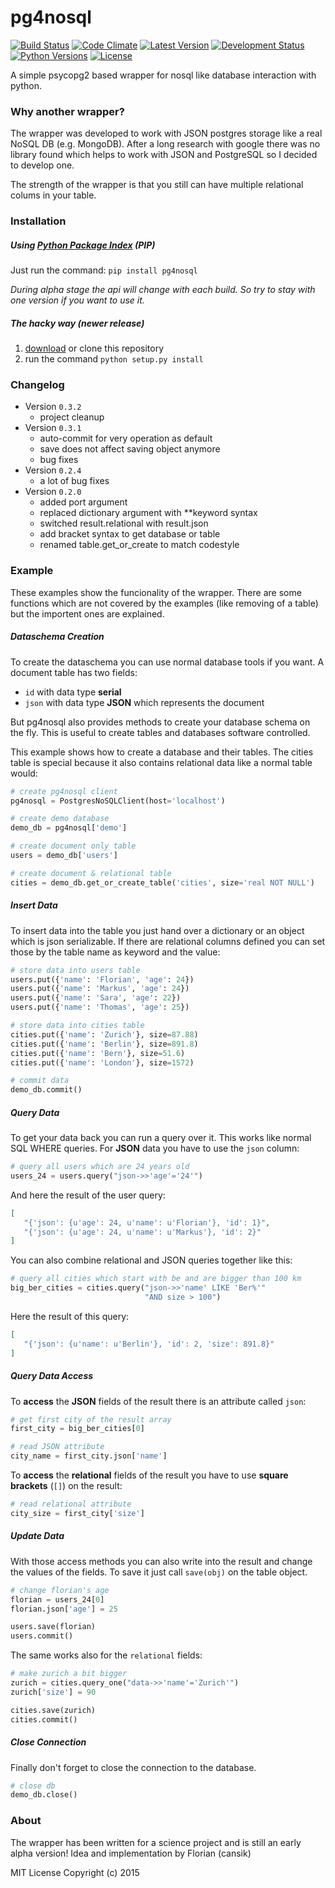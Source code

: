 # pg4nosql

[![Build Status](https://travis-ci.org/cansik/pg4nosql.svg)](https://travis-ci.org/cansik/pg4nosql)
[![Code Climate](https://codeclimate.com/github/cansik/pg4nosql/badges/gpa.svg)](https://codeclimate.com/github/cansik/pg4nosql)
[![Latest Version](https://img.shields.io/pypi/v/pg4nosql.svg)](https://pypi.python.org/pypi/pg4nosql)
[![Development Status](https://img.shields.io/pypi/status/pg4nosql.svg)](https://pypi.python.org/pypi/pg4nosql)
[![Python Versions](https://img.shields.io/pypi/pyversions/pg4nosql.svg)](https://pypi.python.org/pypi/pg4nosql)
[![License](https://img.shields.io/pypi/l/pg4nosql.svg)](https://github.com/cansik/pg4nosql/blob/master/LICENSE.txt)

A simple psycopg2 based wrapper for nosql like database interaction with python.

### Why another wrapper?
The wrapper was developed to work with JSON postgres storage like a real NoSQL DB (e.g. MongoDB). After a long research with google there was no library found which helps to work with JSON and PostgreSQL so I decided to develop one.

The strength of the wrapper is that you still can have multiple relational colums in your table.

### Installation

##### Using [Python Package Index](https://pypi.python.org/pypi/pg4nosql) (PIP)
Just run the command:
`pip install pg4nosql`

*During alpha stage the api will change with each build. So try to stay with one version if you want to use it.*

##### The hacky way (newer release)
1. [download](https://github.com/cansik/pg4nosql/tarball/0.2.4) or clone this repository
2. run the command `python setup.py install`

### Changelog
* Version `0.3.2`
  * project cleanup
* Version `0.3.1`
  * auto-commit for very operation as default
  * save does not affect saving object anymore
  * bug fixes
* Version `0.2.4`
  * a lot of bug fixes
* Version `0.2.0`
  * added port argument
  * replaced dictionary argument with **keyword syntax
  * switched result.relational with result.json
  * add bracket syntax to get database or table
  * renamed table.get\_or\_create to match codestyle

### Example
These examples show the funcionality of the wrapper. There are some functions which are not covered by the examples (like removing of a table) but the importent ones are explained.

##### Dataschema Creation
To create the dataschema you can use normal database tools if you want. A document table has two fields:

* `id` with data type **serial**
* `json` with data type **JSON** which represents the document

But pg4nosql also provides methods to create your database schema on the fly. This is useful to create tables and databases software controlled.

This example shows how to create a database and their tables. The cities table is special because it also contains relational data like a normal table would:

```python
# create pg4nosql client
pg4nosql = PostgresNoSQLClient(host='localhost')

# create demo database
demo_db = pg4nosql['demo']

# create document only table
users = demo_db['users']

# create document & relational table
cities = demo_db.get_or_create_table('cities', size='real NOT NULL')
```

##### Insert Data
To insert data into the table you just hand over a dictionary or an object which is json serializable. If there are relational columns defined you can set those by the table name as keyword and the value:

```python
# store data into users table
users.put({'name': 'Florian', 'age': 24})
users.put({'name': 'Markus', 'age': 24})
users.put({'name': 'Sara', 'age': 22})
users.put({'name': 'Thomas', 'age': 25})

# store data into cities table
cities.put({'name': 'Zurich'}, size=87.88)
cities.put({'name': 'Berlin'}, size=891.8)
cities.put({'name': 'Bern'}, size=51.6)
cities.put({'name': 'London'}, size=1572)

# commit data
demo_db.commit()
```

##### Query Data
To get your data back you can run a query over it. This works like normal SQL WHERE queries. For **JSON** data you have to use the `json` column:

```python
# query all users which are 24 years old
users_24 = users.query("json->>'age'='24'")
```
And here the result of the user query:

```json
[  
   "{'json': {u'age': 24, u'name': u'Florian'}, 'id': 1}",
   "{'json': {u'age': 24, u'name': u'Markus'}, 'id': 2}"
]
```
You can also combine relational and JSON queries together like this:

```python
# query all cities which start with be and are bigger than 100 km
big_ber_cities = cities.query("json->>'name' LIKE 'Ber%'"
                              "AND size > 100")
```
Here the result of this query:

```json
[  
   "{'json': {u'name': u'Berlin'}, 'id': 2, 'size': 891.8}"
]
```

##### Query Data Access
To **access** the **JSON** fields of the result there is an attribute called `json`:

```python
# get first city of the result array
first_city = big_ber_cities[0]

# read JSON attribute
city_name = first_city.json['name']
```
To **access** the **relational** fields of the result you have to use **square brackets** (`[]`) on the result:

```python
# read relational attribute
city_size = first_city['size']
```

##### Update Data
With those access methods you can also write into the result and change the values of the fields. To save it just call `save(obj)` on the table object.

```python
# change florian's age
florian = users_24[0]
florian.json['age'] = 25

users.save(florian)
users.commit()
```
The same works also for the `relational` fields:

```python
# make zurich a bit bigger
zurich = cities.query_one("data->>'name'='Zurich'")
zurich['size'] = 90

cities.save(zurich)
cities.commit()
```

##### Close Connection
Finally don't forget to close the connection to the database.

```python
# close db
demo_db.close()
```

### About
The wrapper has been written for a science project and is still an early alpha version!
Idea and implementation by Florian (cansik)

MIT License
Copyright (c) 2015
